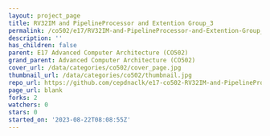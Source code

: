 ```yaml
---
layout: project_page
title: RV32IM and PipelineProcessor and Extention Group_3
permalink: /co502/e17/RV32IM-and-PipelineProcessor-and-Extention-Group_3/
description: ''
has_children: false
parent: E17 Advanced Computer Architecture (CO502)
grand_parent: Advanced Computer Architecture (CO502)
cover_url: /data/categories/co502/cover_page.jpg
thumbnail_url: /data/categories/co502/thumbnail.jpg
repo_url: https://github.com/cepdnaclk/e17-co502-RV32IM-and-PipelineProcessor-and-Extention-Group_3
page_url: blank
forks: 2
watchers: 0
stars: 0
started_on: '2023-08-22T08:08:55Z'
---
```


